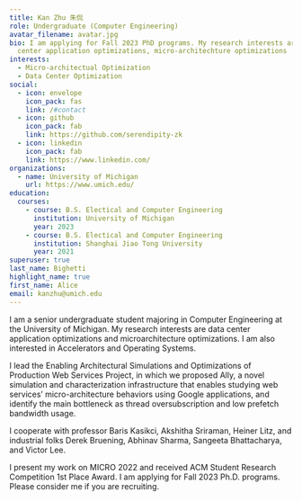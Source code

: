 ```yaml
---
title: Kan Zhu 朱侃
role: Undergraduate (Computer Engineering)
avatar_filename: avatar.jpg
bio: I am applying for Fall 2023 PhD programs. My research interests are data
  center application optimizations, micro-architechture optimizations
interests:
  - Micro-architectual Optimization
  - Data Center Optimization
social:
  - icon: envelope
    icon_pack: fas
    link: /#contact
  - icon: github
    icon_pack: fab
    link: https://github.com/serendipity-zk
  - icon: linkedin
    icon_pack: fab
    link: https://www.linkedin.com/
organizations:
  - name: University of Michigan
    url: https://www.umich.edu/
education:
  courses:
    - course: B.S. Electical and Computer Engineering
      institution: University of Michigan
      year: 2023
    - course: B.S. Electical and Computer Engineering
      institution: Shanghai Jiao Tong University
      year: 2021
superuser: true
last_name: Bighetti
highlight_name: true
first_name: Alice
email: kanzhu@umich.edu
---
```

I am a senior undergraduate student majoring in Computer Engineering at the University of Michigan.
My research interests are data center application optimizations and microarchitecture optimizations. I am also interested in Accelerators and Operating Systems.


I lead the Enabling Architectural Simulations and Optimizations of Production Web Services Project, in which we proposed Ally, a novel simulation and characterization infrastructure that enables studying web services’ micro-architecture behaviors using Google applications, and identify the main bottleneck as thread oversubscription and low prefetch bandwidth usage.


I cooperate with professor Baris Kasikci, Akshitha Sriraman, Heiner Litz, and industrial folks Derek Bruening, Abhinav Sharma, Sangeeta Bhattacharya, and Victor Lee. 


I present my work on MICRO 2022 and received ACM Student Research Competition 1st Place Award.
I am applying for Fall 2023 Ph.D. programs. Please consider me if you are recruiting.